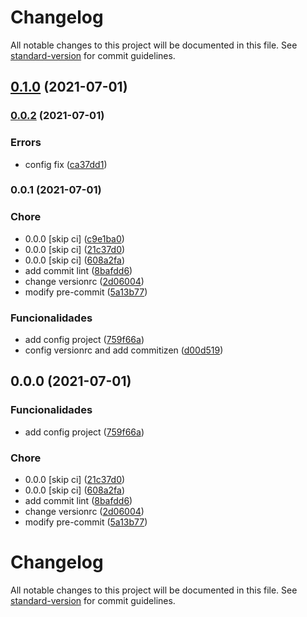 # Changelog

All notable changes to this project will be documented in this file. See [standard-version](https://github.com/conventional-changelog/standard-version) for commit guidelines.

## [0.1.0](https://github.com/joaopavila/poc-changelog/compare/v0.0.2...v0.1.0) (2021-07-01)

### [0.0.2](https://github.com/joaopavila/poc-changelog/compare/v0.0.1...v0.0.2) (2021-07-01)


### Errors

* config fix ([ca37dd1](https://github.com/joaopavila/poc-changelog/commit/ca37dd1b103f9e5b303618b5f1398e08e5532f6f))

### 0.0.1 (2021-07-01)


### Chore

* 0.0.0 [skip ci] ([c9e1ba0](https://github.com/joaopavila/poc-changelog/commit/c9e1ba0c487e2ecd7f848484fb3823b2439dd7b9))
* 0.0.0 [skip ci] ([21c37d0](https://github.com/joaopavila/poc-changelog/commit/21c37d0add92a519f4a809dbb417daf030235c99))
* 0.0.0 [skip ci] ([608a2fa](https://github.com/joaopavila/poc-changelog/commit/608a2fa9598413028b7b9cd8f386eeacfa7caaf3))
* add commit lint ([8bafdd6](https://github.com/joaopavila/poc-changelog/commit/8bafdd6bd859ea6c93956645cec9db5a2a555b29))
* change versionrc ([2d06004](https://github.com/joaopavila/poc-changelog/commit/2d06004c6e84e46ebee590ffa8e9de0fdd47e59f))
* modify pre-commit ([5a13b77](https://github.com/joaopavila/poc-changelog/commit/5a13b77944b62fb7a7279384cb1859e35d37f12e))


### Funcionalidades

* add config project ([759f66a](https://github.com/joaopavila/poc-changelog/commit/759f66af4e1e0261acff3be1546644aaf7930f1c))
* config versionrc and add commitizen ([d00d519](https://github.com/joaopavila/poc-changelog/commit/d00d519fea8d969ac2149ef61eb41915e6fa7ae8))

## 0.0.0 (2021-07-01)


### Funcionalidades

* add config project ([759f66a](https://github.com/joaopavila/poc-changelog/commit/759f66af4e1e0261acff3be1546644aaf7930f1c))


### Chore

* 0.0.0 [skip ci] ([21c37d0](https://github.com/joaopavila/poc-changelog/commit/21c37d0add92a519f4a809dbb417daf030235c99))
* 0.0.0 [skip ci] ([608a2fa](https://github.com/joaopavila/poc-changelog/commit/608a2fa9598413028b7b9cd8f386eeacfa7caaf3))
* add commit lint ([8bafdd6](https://github.com/joaopavila/poc-changelog/commit/8bafdd6bd859ea6c93956645cec9db5a2a555b29))
* change versionrc ([2d06004](https://github.com/joaopavila/poc-changelog/commit/2d06004c6e84e46ebee590ffa8e9de0fdd47e59f))
* modify pre-commit ([5a13b77](https://github.com/joaopavila/poc-changelog/commit/5a13b77944b62fb7a7279384cb1859e35d37f12e))

# Changelog

All notable changes to this project will be documented in this file. See [standard-version](https://github.com/conventional-changelog/standard-version) for commit guidelines.
